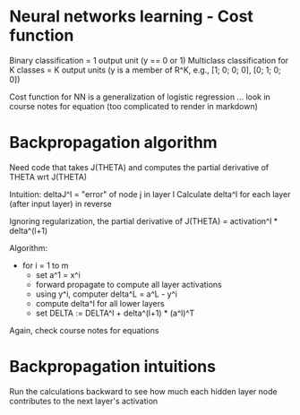 # Neural networks learning - Cost function
Binary classification = 1 output unit (y == 0 or 1)
Multiclass classification for K classes = K output units (y is a member of R^K, e.g., [1; 0; 0; 0], [0; 1; 0; 0])

Cost function for NN is a generalization of logistic regression
... look in course notes for equation (too complicated to render in markdown)

# Backpropagation algorithm
Need code that takes J(THETA) and computes the partial derivative of THETA wrt J(THETA)

Intuition: deltaJ^l = "error" of node j in layer l
Calculate delta^l for each layer (after input layer) in reverse

Ignoring regularization, the partial derivative of J(THETA) = activation^l * delta^(l+1)

Algorithm:
* for i = 1 to m
  * set a^1 = x^i
  * forward propagate to compute all layer activations
  * using y^i, computer delta^L = a^L - y^i
  * compute delta^l for all lower layers
  * set DELTA := DELTA^l + delta^(l+1) * (a^l)^T

Again, check course notes for equations

# Backpropagation intuitions
Run the calculations backward to see how much each hidden layer node contributes to the next layer's activation
